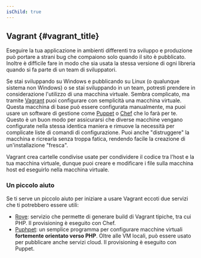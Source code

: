 ```yaml
---
isChild: true
---
```


## Vagrant {#vagrant_title}

Eseguire la tua applicazione in ambienti differenti tra sviluppo e produzione può portare a strani bug che compaiono solo
quando il sito è pubblicato. Inoltre è difficile fare in modo che sia usata la stessa versione di ogni libreria quando
si fa parte di un team di sviluppatori.

Se stai sviluppando su Windows e pubblicando su Linux (o qualunque sistema non Windows) o se stai sviluppando in un team,
potresti prendere in considerazione l'utilizzo di una macchina virtuale. Sembra complicato, ma tramite [Vagrant][vagrant] puoi
configurare con semplicità una macchina virtuale. Questa macchina di base può essere configurata
manualmente, ma puoi usare un software di gestione come [Puppet][puppet] o [Chef][chef] che lo farà per te. Questo è
un buon modo per assicurarsi che diverse macchine vengano configurate nella stessa identica maniera e rimuove la
necessità per complicate liste di comandi di configurazione. Puoi anche "distruggere" la macchina e ricrearla senza
troppa fatica, rendendo facile la creazione di un'installazione "fresca".

Vagrant crea cartelle condivise usate per condividere il codice tra l'host e la tua macchina virtuale, dunque puoi
creare e modificare i file sulla macchina host ed eseguirlo nella macchina virtuale.

### Un piccolo aiuto

Se ti serve un piccolo aiuto per iniziare a usare Vagrant eccoti due servizi che ti potrebbero essere utili:

- [Rove][rove]: servizio che permette di generare build di Vagrant tipiche, tra cui PHP. Il provisioning è
  eseguito con Chef.
- [Puphpet][puphpet]: un semplice programma per configurare macchine virtuali **fortemente orientato
  verso PHP**. Oltre alle VM locali, può essere usato per pubblicare anche servizi cloud. Il provisioning è eseguito
  con Puppet.

[vagrant]: http://vagrantup.com/
[puppet]: http://www.puppetlabs.com/
[chef]: http://www.opscode.com/
[rove]: http://rove.io/
[puphpet]: https://puphpet.com/
